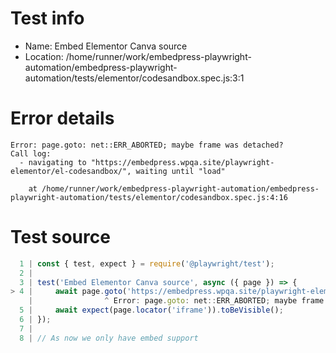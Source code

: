 # Test info

- Name: Embed Elementor Canva source
- Location: /home/runner/work/embedpress-playwright-automation/embedpress-playwright-automation/tests/elementor/codesandbox.spec.js:3:1

# Error details

```
Error: page.goto: net::ERR_ABORTED; maybe frame was detached?
Call log:
  - navigating to "https://embedpress.wpqa.site/playwright-elementor/el-codesandbox/", waiting until "load"

    at /home/runner/work/embedpress-playwright-automation/embedpress-playwright-automation/tests/elementor/codesandbox.spec.js:4:16
```

# Test source

```ts
  1 | const { test, expect } = require('@playwright/test');
  2 |
  3 | test('Embed Elementor Canva source', async ({ page }) => {
> 4 |     await page.goto('https://embedpress.wpqa.site/playwright-elementor/el-codesandbox/');
    |                ^ Error: page.goto: net::ERR_ABORTED; maybe frame was detached?
  5 |     await expect(page.locator('iframe')).toBeVisible();
  6 | });
  7 |
  8 | // As now we only have embed support 
```